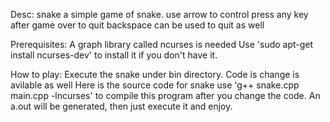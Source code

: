 Desc:
snake
a simple game of snake.
use arrow to control
press any key after game over to quit
backspace can be used to quit as well

Prerequisites:
A graph library called ncurses is needed
Use 'sudo apt-get install ncurses-dev' to install it if you don't have it.

How to play:
Execute the snake under bin directory.
Code is change is avilable as well
Here is the source code for snake
use 'g++ snake.cpp main.cpp -lncurses' to compile this program after you change the code.
An a.out will be generated, then just execute it and enjoy.

